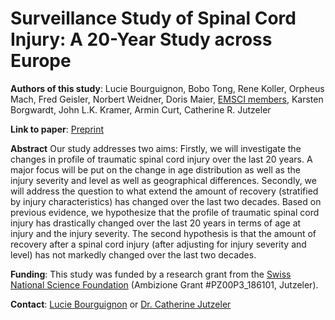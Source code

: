 # Surveillance Study of Spinal Cord Injury: A 20-Year Study across Europe

**Authors of this study**: Lucie Bourguignon, Bobo Tong, Rene Koller, Orpheus Mach, Fred Geisler, Norbert Weidner, Doris Maier, [EMSCI members](https://www.emsci.org/index.php/members), Karsten Borgwardt, John L.K. Kramer, Armin Curt, Catherine R. Jutzeler

**Link to paper**: [Preprint](https://www.sciencedirect.com/science/article/pii/S1477893920303215?via%3Dihub)

**Abstract**
Our study addresses two aims: Firstly, we will investigate the changes in profile of traumatic spinal cord injury over the last 20 years. A major focus will be put on the change in age distribution as well as the injury severity and level as well as geographical differences. Secondly, we will address the question to what extend the amount of recovery (stratified by injury characteristics) has changed over the last two decades. Based on previous evidence, we hypothesize that the profile of traumatic spinal cord injury has drastically changed over the last 20 years in terms of age at injury and the injury severity. The second hypothesis is that the amount of recovery after a spinal cord injury (after adjusting for injury severity and level) has not markedly changed over the last two decades.

**Funding**: This study was funded by a research grant from the [Swiss National Science Foundation](http://www.snf.ch/en/Pages/default.aspx) (Ambizione Grant #PZ00P3_186101, Jutzeler).

**Contact**: [Lucie Bourguignon](mailto:lucie.Bourguignon@bsse.ethz.ch?subject=[GitHub]%20Source%20Han%20Sans) or [Dr. Catherine Jutzeler](mailto:catherine.jutzeler@bsse.ethz.ch?subject=[GitHub]%20Source%20Han%20Sans)
